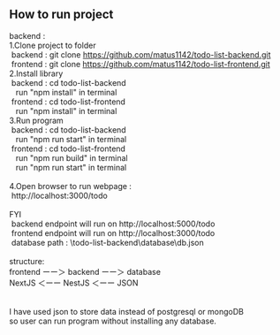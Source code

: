 ## How to run project<br />
backend :<br />
1.Clone project to folder<br />
&nbsp;backend   : git clone https://github.com/matus1142/todo-list-backend.git<br />
&nbsp;frontend  : git clone https://github.com/matus1142/todo-list-frontend.git<br />
2.Install library<br />
&nbsp;backend&nbsp;:&nbsp;cd todo-list-backend<br />
&nbsp;&nbsp;&nbsp;run "npm install" in terminal<br />
&nbsp;frontend&nbsp;:&nbsp;cd todo-list-frontend<br />
&nbsp;&nbsp;&nbsp;run "npm install" in terminal<br />
3.Run program<br />
&nbsp;backend&nbsp;:&nbsp;cd todo-list-backend<br />
&nbsp;&nbsp;&nbsp;run "npm run start" in terminal<br />
&nbsp;frontend&nbsp;:&nbsp;cd todo-list-frontend<br />
&nbsp;&nbsp;&nbsp;run "npm run build" in terminal<br />
&nbsp;&nbsp;&nbsp;run "npm run start" in terminal<br />
<br />
4.Open browser to run webpage :<br />
&nbsp;http://localhost:3000/todo<br />
<br/>
FYI<br/>
&nbsp;backend endpoint will run on http://localhost:5000/todo<br />
&nbsp;frontend endpoint will run on http://localhost:3000/todo<br />
&nbsp;database path : \todo-list-backend\database\db.json<br />
<br />
structure:<br />
 frontend  ーー＞  backend ーー＞ database<br />
 NextJS    ＜ーー  NestJS ＜ーー  JSON<br />    
<br />
I have used json to store data instead of postgresql or mongoDB<br />
so user can run program without installing any database.<br /> 
